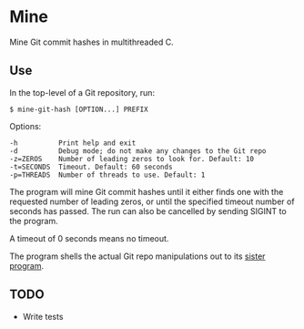 # Mine

Mine Git commit hashes in multithreaded C.

## Use

In the top-level of a Git repository, run:

    $ mine-git-hash [OPTION...] PREFIX

Options:

    -h          Print help and exit
    -d          Debug mode; do not make any changes to the Git repo
    -z=ZEROS    Number of leading zeros to look for. Default: 10
    -t=SECONDS  Timeout. Default: 60 seconds
    -p=THREADS  Number of threads to use. Default: 1

The program will mine Git commit hashes until it either finds one with the
requested number of leading zeros, or until the specified timeout number of
seconds has passed. The run can also be cancelled by sending SIGINT to the
program.

A timeout of 0 seconds means no timeout.

The program shells the actual Git repo manipulations out to its 
[sister program](https://github.com/gunnihinn/git-commit-annotate).

## TODO

- Write tests
